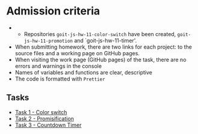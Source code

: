 # Admission criteria

- - Repositories `goit-js-hw-11-color-switch` have been created,
  `goit-js-hw-11-promotion` and `goit-js-hw-11-timer'.
- When submitting homework, there are two links for each project: to the source
files and a working page on GitHub pages.
- When visiting the work page (GitHub pages) of the task, there are no errors and
warnings in the console
- Names of variables and functions are clear, descriptive
- The code is formatted with `Prettier`

## Tasks

- [Task 1 - Color switch](./color-switch/README.md)
- [Task 2 - Promisification](./promisification/README.md)
- [Task 3 - Countdown Timer](./timer/README.md)
